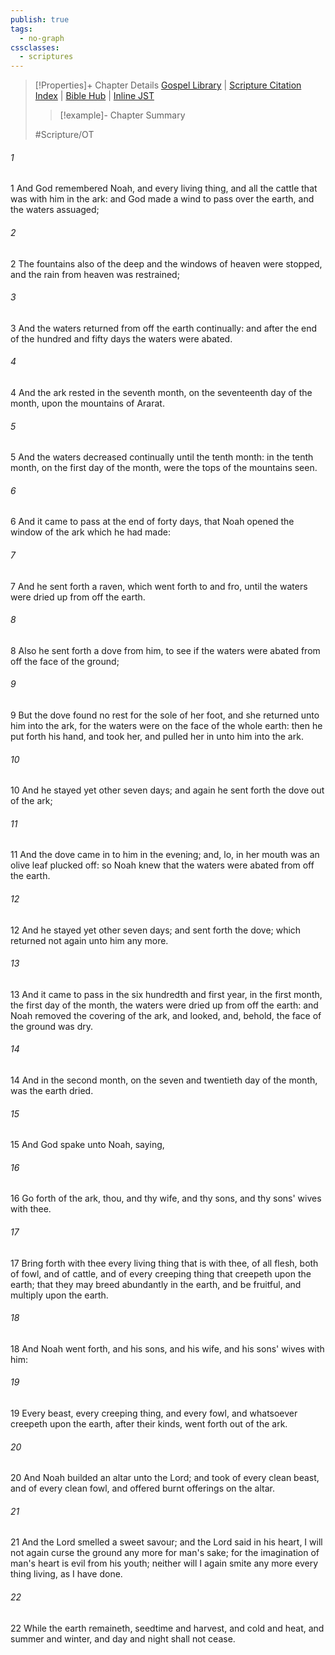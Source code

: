 ```yaml
---
publish: true
tags:
  - no-graph
cssclasses:
  - scriptures
---
```

>[!Properties]+ Chapter Details
>[Gospel Library](https://churchofjesuschrist.org/study/scriptures/ot/gen/8?lang=eng)    |    [Scripture Citation Index](https://scriptures.byu.edu/#06508::c06508)    |    [Bible Hub](https://biblehub.com/genesis/8.htm)    |    [Inline JST](https://scripturetoolbox.com/html/ic/Genesis/8.html)
>>[!example]- Chapter Summary
>> 
> 
>
>#Scripture/OT
###### 1
1 And God remembered Noah, and every living thing, and all the cattle that was with him in the ark: and God made a wind to pass over the earth, and the waters assuaged;
###### 2
2 The fountains also of the deep and the windows of heaven were stopped, and the rain from heaven was restrained;
###### 3
3 And the waters returned from off the earth continually: and after the end of the hundred and fifty days the waters were abated.
###### 4
4 And the ark rested in the seventh month, on the seventeenth day of the month, upon the mountains of Ararat.
###### 5
5 And the waters decreased continually until the tenth month: in the tenth month, on the first day of the month, were the tops of the mountains seen.
###### 6
6 And it came to pass at the end of forty days, that Noah opened the window of the ark which he had made:
###### 7
7 And he sent forth a raven, which went forth to and fro, until the waters were dried up from off the earth.
###### 8
8 Also he sent forth a dove from him, to see if the waters were abated from off the face of the ground;
###### 9
9 But the dove found no rest for the sole of her foot, and she returned unto him into the ark, for the waters were on the face of the whole earth: then he put forth his hand, and took her, and pulled her in unto him into the ark.
###### 10
10 And he stayed yet other seven days; and again he sent forth the dove out of the ark;
###### 11
11 And the dove came in to him in the evening; and, lo, in her mouth was an olive leaf plucked off: so Noah knew that the waters were abated from off the earth.
###### 12
12 And he stayed yet other seven days; and sent forth the dove; which returned not again unto him any more.
###### 13
13 And it came to pass in the six hundredth and first year, in the first month, the first day of the month, the waters were dried up from off the earth: and Noah removed the covering of the ark, and looked, and, behold, the face of the ground was dry.
###### 14
14 And in the second month, on the seven and twentieth day of the month, was the earth dried.
###### 15
15 And God spake unto Noah, saying,
###### 16
16 Go forth of the ark, thou, and thy wife, and thy sons, and thy sons' wives with thee.
###### 17
17 Bring forth with thee every living thing that is with thee, of all flesh, both of fowl, and of cattle, and of every creeping thing that creepeth upon the earth; that they may breed abundantly in the earth, and be fruitful, and multiply upon the earth.
###### 18
18 And Noah went forth, and his sons, and his wife, and his sons' wives with him:
###### 19
19 Every beast, every creeping thing, and every fowl, and whatsoever creepeth upon the earth, after their kinds, went forth out of the ark.
###### 20
20 And Noah builded an altar unto the Lord; and took of every clean beast, and of every clean fowl, and offered burnt offerings on the altar.
###### 21
21 And the Lord smelled a sweet savour; and the Lord said in his heart, I will not again curse the ground any more for man's sake; for the imagination of man's heart is evil from his youth; neither will I again smite any more every thing living, as I have done.
###### 22
22 While the earth remaineth, seedtime and harvest, and cold and heat, and summer and winter, and day and night shall not cease.
